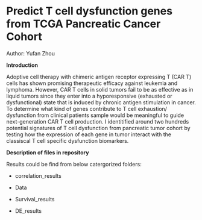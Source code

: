 # Predict T cell dysfunction genes from TCGA Pancreatic Cancer Cohort

Author: Yufan Zhou

**Introduction**
  
Adoptive cell therapy with chimeric antigen receptor expressing T (CAR T) cells has shown promising therapeutic efficacy against leukemia and lymphoma. However, CAR T cells in solid tumors fail to be as effective as in liquid tumors since they enter into a hyporesponsive (exhausted or dysfunctional) state that is induced by chronic antigen stimulation in cancer. To determine what kind of genes contribute to T cell exhaustion/ dysfunction from clinical patients sample would be meaningful to guide next-generation CAR T cell production. I identitified around two hundreds potential signatures of T cell dysfunction from pancreatic tumor cohort by testing how the expression of each gene in tumor interact with the classiscal T cell specific dysfunction biomarkers. 

**Description of files in repository**
  
Results could be find from below catergorized folders:

* correlation_results

* Data

* Survival_results

* DE_results
